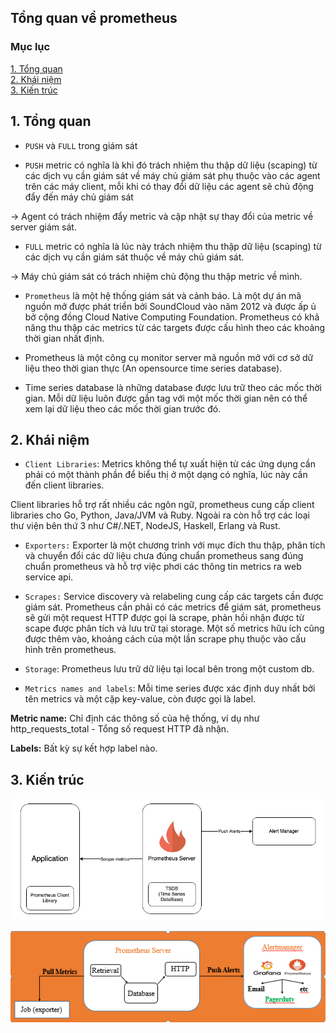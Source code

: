 ## Tổng quan về prometheus

### Mục lục

[1. Tổng quan](#tongquan)<br>
[2. Khái niệm](#khainiem)<br>
[3. Kiến trúc](#kientruc)<br>

<a name="tongquan"></a>
## 1. Tổng quan

- `PUSH` và `FULL` trong giám sát

+ `PUSH` metric có nghĩa là khi đó trách nhiệm thu thập dữ liệu (scaping) từ các dịch vụ cần giám sát về máy chủ giám sát phụ thuộc vào các agent trên các máy client, mỗi khi có thay đổi dữ liệu các agent sẽ chủ động đẩy đến máy chủ giám sát

-> Agent có trách nhiệm đẩy metric và cập nhật sự thay đổi của metric về server giám sát.

+ `FULL` metric có nghĩa là lúc này trách nhiệm thu thập dữ liệu (scaping) từ các dịch vụ cần giám sát thuộc về máy chủ giám sát.

-> Máy chủ giám sát có trách nhiệm chủ động thu thập metric về mình.

- `Prometheus` là một hệ thống giám sát và cảnh báo. Là một dự án mã nguồn mở được phát triển bởi SoundCloud vào năm 2012 và được ấp ủ bở cộng đồng Cloud Native Computing Foundation. Prometheus có khả năng thu thập các metrics từ các targets được cấu hình theo các khoảng thời gian nhất định.

- Prometheus là một công cụ monitor server mã nguồn mở với cơ sở dữ liệu theo thời gian thực (An opensource  time series database).

- Time series database là những database được lưu trữ theo các mốc thời gian. Mỗi dữ liệu luôn được gắn tag với một mốc thời gian nên có thể xem lại dữ liệu theo các mốc thời gian trước đó.

<a name="khainiem"></a>
## 2. Khái niệm

- `Client Libraries`: Metrics không thể tự xuất hiện từ các ứng dụng cần phải có một thành phần để biểu thị ở một dạng có nghĩa, lúc này cần đến client libraries.

Client libraries hỗ trợ rất nhiều các ngôn ngữ, prometheus cung cấp client libraries cho Go, Python, Java/JVM và Ruby. Ngoài ra còn hỗ trợ các loại thư viện bên thứ 3 như C#/.NET, NodeJS, Haskell, Erlang và Rust.

- `Exporters:` Exporter là một chương trình với mục đích thu thập, phân tích và chuyển đổi các dữ liệu chưa đúng chuẩn prometheus sang đúng chuẩn prometheus và hỗ trợ việc phơi các thông tin metrics ra web service api.


- `Scrapes:` Service discovery và relabeling cung cấp các targets cần được giám sát. Prometheus cần phải có các metrics để giám sát, prometheus sẽ gửi một request HTTP được gọi là scrape, phản hồi nhận được từ scape được phân tích và lưu trữ tại storage. Một số metrics hữu ích cũng được thêm vào, khoảng cách của một lần scrape phụ thuộc vào cấu hình trên prometheus.

- `Storage`: Prometheus lưu trữ dữ liệu tại local bên trong một custom db.

- `Metrics names and labels`: Mỗi time series được xác định duy nhất bởi tên metrics và một cặp key-value, còn được gọi là label.

**Metric name:** Chỉ định các thông số của hệ thống, ví dụ như http_requests_total - Tổng số request HTTP đã nhận.

**Labels:** Bất kỳ sự kết hợp label nào.

<a name="kientruc"></a>
## 3. Kiến trúc

![](../images/tong-quan-promethues/hoat-dong.png)

![](../images/tong-quan-promethues/kien-truc.png)































